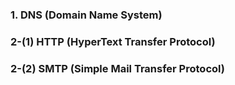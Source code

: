 ### 1. DNS (Domain Name System)



### 2-(1) HTTP (HyperText Transfer Protocol)

### 2-(2) SMTP (Simple Mail Transfer Protocol)